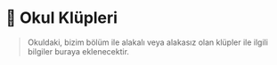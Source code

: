 # 👯‍ Okul Klüpleri

> Okuldaki, bizim bölüm ile alakalı veya alakasız olan klüpler ile ilgili bilgiler buraya eklenecektir.

